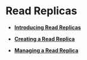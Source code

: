 # Read Replicas<a name="rds_11_0011"></a>

-   **[Introducing Read Replicas](introducing-read-replicas.md)**  

-   **[Creating a Read Replica](creating-a-read-replica.md)**  

-   **[Managing a Read Replica](managing-a-read-replica.md)**  


